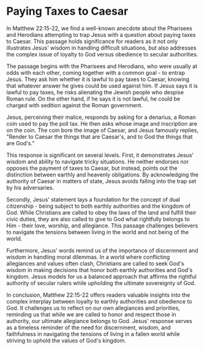 # Paying Taxes to Caesar

In Matthew 22:15-22, we find a well-known anecdote about the Pharisees and Herodians attempting to trap Jesus with a question about paying taxes to Caesar. This passage holds significance for readers as it not only illustrates Jesus' wisdom in handling difficult situations, but also addresses the complex issue of loyalty to God versus obedience to secular authorities.

The passage begins with the Pharisees and Herodians, who were usually at odds with each other, coming together with a common goal - to entrap Jesus. They ask him whether it is lawful to pay taxes to Caesar, knowing that whatever answer he gives could be used against him. If Jesus says it is lawful to pay taxes, he risks alienating the Jewish people who despise Roman rule. On the other hand, if he says it is not lawful, he could be charged with sedition against the Roman government. 

Jesus, perceiving their malice, responds by asking for a denarius, a Roman coin used to pay the poll tax. He then asks whose image and inscription are on the coin. The coin bore the image of Caesar, and Jesus famously replies, "Render to Caesar the things that are Caesar's, and to God the things that are God's." 

This response is significant on several levels. First, it demonstrates Jesus' wisdom and ability to navigate tricky situations. He neither endorses nor opposes the payment of taxes to Caesar, but instead, points out the distinction between earthly and heavenly obligations. By acknowledging the authority of Caesar in matters of state, Jesus avoids falling into the trap set by his adversaries.

Secondly, Jesus' statement lays a foundation for the concept of dual citizenship - being subject to both earthly authorities and the kingdom of God. While Christians are called to obey the laws of the land and fulfill their civic duties, they are also called to give to God what rightfully belongs to Him - their love, worship, and allegiance. This passage challenges believers to navigate the tensions between living in the world and not being of the world.

Furthermore, Jesus' words remind us of the importance of discernment and wisdom in handling moral dilemmas. In a world where conflicting allegiances and values often clash, Christians are called to seek God's wisdom in making decisions that honor both earthly authorities and God's kingdom. Jesus models for us a balanced approach that affirms the rightful authority of secular rulers while upholding the ultimate sovereignty of God.

In conclusion, Matthew 22:15-22 offers readers valuable insights into the complex interplay between loyalty to earthly authorities and obedience to God. It challenges us to reflect on our own allegiances and priorities, reminding us that while we are called to honor and respect those in authority, our ultimate allegiance belongs to God. Jesus' response serves as a timeless reminder of the need for discernment, wisdom, and faithfulness in navigating the tensions of living in a fallen world while striving to uphold the values of God's kingdom.